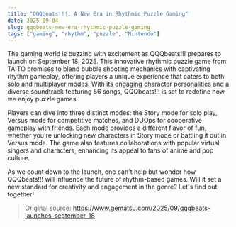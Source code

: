 ```yaml
---
title: "QQQbeats!!!: A New Era in Rhythmic Puzzle Gaming"
date: 2025-09-04
slug: qqqbeats-new-era-rhythmic-puzzle-gaming
tags: ["gaming", "rhythm", "puzzle", "Nintendo"]
---
```


The gaming world is buzzing with excitement as QQQbeats!!! prepares to launch on September 18, 2025. This innovative rhythmic puzzle game from TAITO promises to blend bubble shooting mechanics with captivating rhythm gameplay, offering players a unique experience that caters to both solo and multiplayer modes. With its engaging character personalities and a diverse soundtrack featuring 56 songs, QQQbeats!!! is set to redefine how we enjoy puzzle games.

Players can dive into three distinct modes: the Story mode for solo play, Versus mode for competitive matches, and DUOps for cooperative gameplay with friends. Each mode provides a different flavor of fun, whether you're unlocking new characters in Story mode or battling it out in Versus mode. The game also features collaborations with popular virtual singers and characters, enhancing its appeal to fans of anime and pop culture.

As we count down to the launch, one can't help but wonder how QQQbeats!!! will influence the future of rhythm-based games. Will it set a new standard for creativity and engagement in the genre? Let's find out together!

> Original source: https://www.gematsu.com/2025/09/qqqbeats-launches-september-18